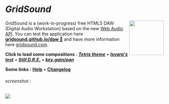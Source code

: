 # *GridSound*

<img align="right" height="110" src="https://gridsound.github.io/assets/icon/black/128.png"/>

GridSound is a (work-in-progress) free HTML5 DAW (Digital Audio Workstation) based on the new [Web Audio API](https://developer.mozilla.org/en-US/docs/Web/API/Web_Audio_API).
You can test the application here [**gridsound.github.io/daw 🎹**](https://gridsound.github.io/daw) and have more information here [gridsound.com](http://gridsound.com).

**Click to load some compositions :**
_<a href="https://gridsound.github.io/daw/#cmp=https://raw.githubusercontent.com/gridsound/demo-examples/master/Tetris-theme.gs">**Tetris theme**</a> •
<a href="https://gridsound.github.io/daw/#cmp=https://raw.githubusercontent.com/gridsound/demo-examples/master/Isvara's%20test.gs">**Isvara's test**</a> •
<a href="https://gridsound.github.io/daw/#cmp=https://raw.githubusercontent.com/gridsound/demo-examples/master/Still%20D.R.E..gs">**Still D.R.E.**</a> •
<a href="https://gridsound.github.io/daw/#cmp=https://raw.githubusercontent.com/gridsound/demo-examples/master/key.gain_pan%20(test).gs">**key.gain/pan**</a>_

**Some links :**
<a href="https://github.com/gridsound/daw/wiki/help">**Help**</a> •
<a href="https://github.com/gridsound/daw/wiki/changelog">**Changelog**</a>

###### screenshot :
<img src="https://gridsound.github.io/assets/screenshots/daw.jpg"/>
